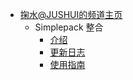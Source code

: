 <!-- docs/_sidebar.md -->
- [掬水@JUSHUI的频道主页](/#)
  - Simplepack 整合
    - [介绍](/Simplepack/introduce.md)
    - [更新日志](/Simplepack/changelog.md)
    - [使用指南](/Simplepack/howtouse.md)